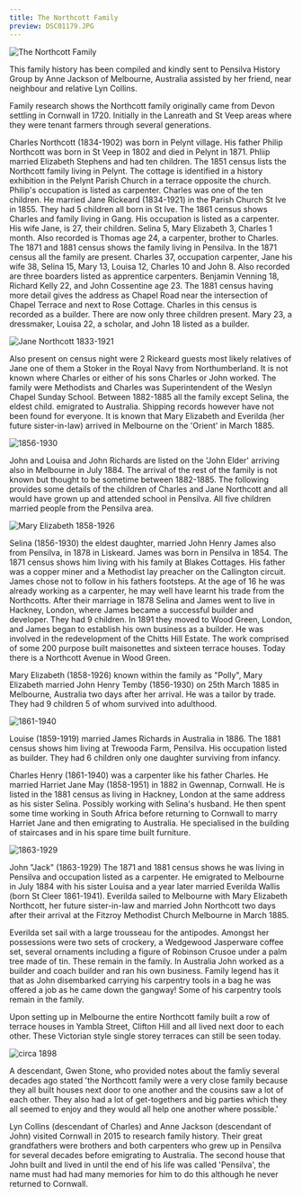 ```yaml
---
title: The Northcott Family
preview: DSC01179.JPG
---
```


![The Northcott Family](./the-northcott-family/DSC01179.JPG)

This family history has been compiled and kindly sent to Pensilva History Group by Anne Jackson of Melbourne, Australia assisted by her friend, near neighbour and relative Lyn Collins.

Family research shows the Northcott family originally came from Devon settling in Cornwall in 1720. Initially in the Lanreath and St Veep areas where they were tenant farmers through several generations.

Charles Northcott (1834-1902) was born in Pelynt village. His father Philip Northcott was born in St Veep in 1802 and died in Pelynt in 1871.
Phliip married Elizabeth Stephens and had ten children.
The 1851 census lists the Northcott family living in Pelynt. The cottage is identified in a history exhibition in the Pelynt Parish Church in a terrace opposite the church.
Philip's occupation is listed as carpenter.
Charles was one of the ten children. He married Jane Rickeard (1834-1921) in the Parish Church St Ive in 1855. They had 5 children all born in St Ive.
The 1861 census shows Charles and family living in Gang. His occupation is listed as a carpenter. His wife Jane, is 27, their children. Selina 5, Mary Elizabeth 3, Charles 1 month.
Also recorded is Thomas age 24, a carpenter, brother to Charles.
The 1871 and 1881 census shows the family living in Pensilva.
In the 1871 census all the family are present. Charles 37, occupation carpenter, Jane his wife 38, Selina 15, Mary 13, Louisa 12, Charles 10 and John 8. Also recorded are three boarders listed as apprentice carpenters. Benjamin Venning 18, Richard Kelly 22, and John Cossentine age 23. The 1881 census having more detail gives the address as Chapel Road near the intersection of Chapel Terrace and next to Rose Cottage.
Charles in this census is recorded as a builder. There are now only three children present. Mary 23, a dressmaker, Louisa 22, a scholar, and John 18 listed as a builder.

![Jane Northcott 1833-1921](./the-northcott-family/DSC01177.JPG)

Also present on census night were 2 Rickeard guests most likely relatives of Jane one of them a Stoker in the Royal Navy from Northumberland. It is not known where Charles or either of his sons Charles or John worked.
The family were Methodists and Charles was Superintendent of the Weslyn Chapel Sunday School. Between 1882-1885 all the family except Selina, the eldest child. emigrated to Australia. Shipping records however have not been found for everyone. It is known that Mary Elizabeth and Everilda (her future sister-in-law) arrived in Melbourne on the 'Orient' in March 1885.

![1856-1930](./the-northcott-family/DSC01180.JPG)

John and Louisa and John Richards are listed on the 'John Elder' arriving also in Melbourne in July 1884. The arrival of the rest of the family is not known but thought to be sometime between 1882-1885. The following provides some details of the children of Charles and Jane Northcott and all would have grown up and attended school in Pensilva. All five children married people from the Pensilva area.

![Mary Elizabeth 1858-1926](./the-northcott-family/DSC01181.JPG)

Selina (1856-1930) the eldest daughter, married John Henry James also from Pensilva, in 1878 in Liskeard. James was born in Pensilva in 1854. The 1871 census shows him living with his family at Blakes Cottages. His father was a copper miner and a Methodist lay preacher on the Callington circuit. James chose not to follow in his fathers footsteps. At the age of 16 he was already working as a carpenter, he may well have learnt his trade from the Northcotts. After their marriage in 1878 Selina and James went to live in Hackney, London, where James became a successful builder and developer. They had 9 children. In 1891 they moved to Wood Green, London, and James began to establish his own business as a builder. He was involved in the redevelopment of the Chitts Hill Estate. The work comprised of some 200 purpose built maisonettes and sixteen terrace houses. Today there is a Northcott Avenue in Wood Green.

Mary Elizabeth (1858-1926) known within the family as "Polly", Mary Elizabeth married John Henry Temby (1856-1930) on 25th March 1885 in Melbourne, Australia two days after her arrival. He was a tailor by trade. They had 9 children 5 of whom survived into adulthood.

![1861-1940](./the-northcott-family/DSC01182.JPG)

Louise (1859-1919) married James Richards in Australia in 1886. The 1881 census shows him living at Trewooda Farm, Pensilva. His occupation listed as builder. They had 6 children only one daughter surviving from infancy.

Charles Henry (1861-1940) was a carpenter like his father Charles. He married Harriet Jane May (1858-1951) in 1882 in Gwennap, Cornwall. He is listed in the 1881 census as living in Hackney, London at the same address as his sister Selina. Possibly working with Selina's husband. He then spent some time working in South Africa before returning to Cornwall to marry Harriet Jane and then emigrating to Australia. He specialised in the building of staircases and in his spare time built furniture.

![1863-1929](./the-northcott-family/DSC01183.JPG)

John "Jack" (1863-1929) The 1871 and 1881 census shows he was living in Pensilva and occupation listed as a carpenter. He emigrated to Melbourne in July 1884 with his sister Louisa and a year later married Everilda Wallis (born St Cleer 1861-1941). Everilda sailed to Melbourne with Mary Elizabeth Northcott, her future sister-in-law and married John Northcott two days after their arrival at the Fitzroy Methodist Church Melbourne in March 1885.

Everilda set sail with a large trousseau for the antipodes. Amongst her possessions were two sets of crockery, a Wedgewood Jasperware coffee set, several ornaments including a figure of Robinson Crusoe under a palm tree made of tin. These remain in the family. In Australia John worked as a builder and coach builder and ran his own business. Family legend has it that as John disembarked carrying his carpentry tools in a bag he was offered a job as he came down the gangway!
Some of his carpentry tools remain in the family.

Upon setting up in Melbourne the entire Northcott family built a row of terrace houses in Yambla Street, Clifton Hill and all lived next door to each other. These Victorian style single storey terraces can still be seen today.

![circa 1898](./the-northcott-family/DSC01184.JPG)

A descendant, Gwen Stone, who provided notes about the famliy several decades ago stated 'the Northcott family were a very close family because they all built houses next door to one another and the cousins saw a lot of each other. They also had a lot of get-togethers and big parties which they all seemed to enjoy and they would all help one another where possible.'

Lyn Collins (descendant of Charles) and Anne Jackson (descendant of John) visited Cornwall in 2015 to research family history. Their great grandfathers were brothers and both carpenters who grew up in Pensilva for several decades before emigrating to Australia. The second house that John built and lived in until the end of his life was called 'Pensilva', the name must had had many memories for him to do this although he never returned to Cornwall.

